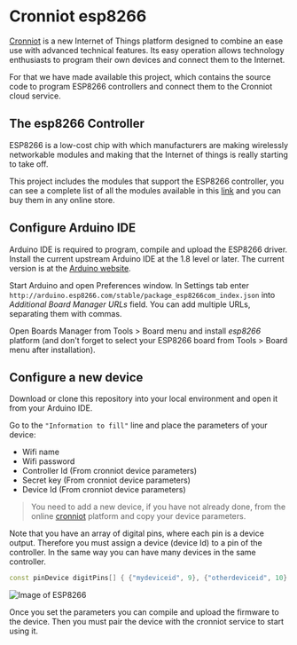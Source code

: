 # Cronniot esp8266
[Cronniot](https://cronniot.com) is a new Internet of Things platform designed to combine an ease use with advanced technical features. Its easy operation allows technology enthusiasts to program their own devices and connect them to the Internet.

For that we have made available this project, which contains the source code to program ESP8266 controllers and connect them to the Cronniot cloud service.

## The esp8266 Controller

ESP8266 is a low-cost chip with which manufacturers are making wirelessly networkable modules and making that the Internet of things is really starting to take off.

This project includes the modules that support the ESP8266 controller, you can see a complete list of all the modules available in this [link](http://www.esp8266.com/wiki/doku.php?id=esp8266-module-family) and you can buy them in any online store.

## Configure Arduino IDE

Arduino IDE is required to program, compile and upload the ESP8266 driver. Install the current upstream Arduino IDE at the 1.8 level or later. The current version is at the [Arduino website](http://www.arduino.cc/en/main/software).

Start Arduino and open Preferences window. In Settings tab enter ```http://arduino.esp8266.com/stable/package_esp8266com_index.json``` into *Additional Board Manager URLs* field. You can add multiple URLs, separating them with commas.

Open Boards Manager from Tools > Board menu and install *esp8266* platform (and don't forget to select your ESP8266 board from Tools > Board menu after installation).

## Configure a new device

Download or clone this repository into your local environment and open it from your Arduino IDE.

Go to the `"Information to fill"` line and place the parameters of your device:

- Wifi name
- Wifi password
- Controller Id (From cronniot device parameters)
- Secret key (From cronniot device parameters)
- Device Id (From cronniot device parameters)

> You need to add a new device, if you have not already done, from the online [cronniot](https://cronniot.com/webapp) platform and copy your device parameters.

Note that you have an array of digital pins, where each pin is a device output. Therefore you must assign a device (device Id) to a pin of the controller. In the same way you can have many devices in the same controller.
```c++
const pinDevice digitPins[] { {"mydeviceid", 9}, {"otherdeviceid", 10} };
```
![Image of ESP8266](https://cronniot.com/img/nodemcu_pinout.png)

Once you set the parameters you can compile and upload the firmware to the device. Then you must pair the device with the cronniot service to start using it.